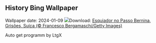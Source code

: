 ## History Bing Wallpaper
Wallpaper date: 2024-01-09
![](https://www.bing.com/th?id=OHR.BerninaPass_PT-BR1871424589_UHD.jpg&w=1000)Download: [Esquiador no Passo Bernina, Grisões, Suíça (© Francesco Bergamaschi/Getty Images)](https://www.bing.com/th?id=OHR.BerninaPass_PT-BR1871424589_UHD.jpg)

Auto get programm by LtgX
